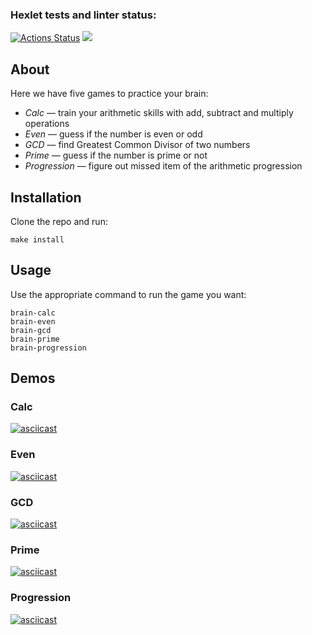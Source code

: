 ### Hexlet tests and linter status:
[![Actions Status](https://github.com/VitalikDmitriev/frontend-project-lvl1/workflows/hexlet-check/badge.svg)](https://github.com/VitalikDmitriev/frontend-project-lvl1/actions)
<a href="https://codeclimate.com/github/codeclimate/codeclimate/maintainability"><img src="https://api.codeclimate.com/v1/badges/a99a88d28ad37a79dbf6/maintainability" /></a>

## About
Here we have five games to practice your brain:
* _Calc_ — train your arithmetic skills with add, subtract and multiply operations
* _Even_ — guess if the number is even or odd
* _GCD_ — find Greatest Common Divisor of two numbers
* _Prime_ — guess if the number is prime or not
* _Progression_ — figure out missed item of the arithmetic progression

## Installation
Clone the repo and run:
```
make install
```

## Usage
Use the appropriate command to run the game you want:
```
brain-calc
brain-even
brain-gcd
brain-prime
brain-progression
```

## Demos

### Calc
[![asciicast](https://asciinema.org/a/tEP0UgB3KlzHMlr3XtgePxYlH.svg)](https://asciinema.org/a/tEP0UgB3KlzHMlr3XtgePxYlH)

### Even
[![asciicast](https://asciinema.org/a/5PQy7I8haVQ8Svu91xLUBdxfG.svg)](https://asciinema.org/a/5PQy7I8haVQ8Svu91xLUBdxfG)

### GCD
[![asciicast](https://asciinema.org/a/zgpoBsrhfd8a8fn2Wr5GOpN0b.svg)](https://asciinema.org/a/zgpoBsrhfd8a8fn2Wr5GOpN0b)

### Prime
[![asciicast](https://asciinema.org/a/462264.svg)](https://asciinema.org/a/462264)

### Progression
[![asciicast](https://asciinema.org/a/462266.svg)](https://asciinema.org/a/462266)
